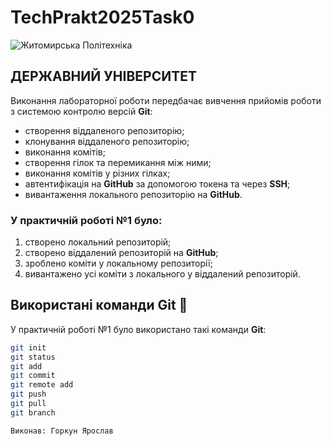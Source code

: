 # TechPrakt2025Task0
![Житомирська Політехніка](https://media.ztu.edu.ua/wp-content/uploads/2020/02/Group-6-1-1536x465.png)


## ДЕРЖАВНИЙ УНІВЕРСИТЕТ

Виконання лабораторної роботи передбачає вивчення прийомів роботи з системою контролю версій **Git**:

- створення віддаленого репозиторію;
- клонування віддаленого репозиторію;
- виконання комітів;
- створення гілок та перемикання між ними;
- виконання комітів у різних гілках;
- автентифікація на **GitHub** за допомогою токена та через **SSH**;
- вивантаження локального репозиторію на **GitHub**.

### У практичній роботі №1 було:
1. створено локальний репозиторій;
2. створено віддалений репозиторій на **GitHub**;
3. зроблено коміти у локальному репозиторії;
4. вивантажено усі коміти з локального у віддалений репозиторій.

## Використані команди Git 🔗
У практичній роботі №1 було використано такі команди **Git**:

```sh
git init
git status
git add
git commit
git remote add
git push
git pull
git branch

Виконав: Горкун Ярослав
